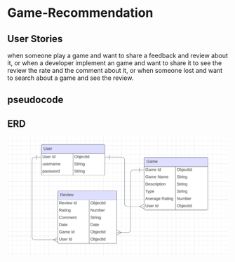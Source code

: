 # Game-Recommendation

## User Stories

when someone play a game and want to share a feedback and review about it, or when a developer implement an game and want to share it to see the review the rate and the comment about it, or when someone lost and want to search about a game and see the review.

## pseudocode

## ERD

![ERD](ERD.png)
